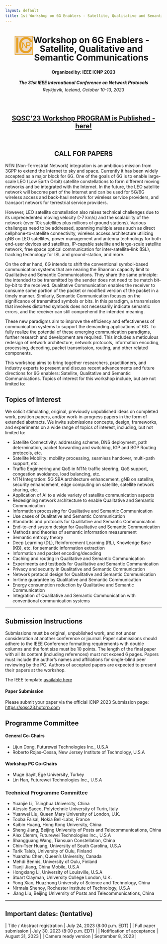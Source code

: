 ```yaml
---
layout: default
title: 1st Workshop on 6G Enablers - Satellite, Qualitative and Semantic Communications
---
```

<!-- <h1 style="text-align: center;">1st Workshop on New IP and Beyond</h1> -->

<div style="clear: both;">
  <div style="float: left; padding-left:30px">
    <img src="assets/img/icnp_logo.png" width='60' height='YYY' alt="">
  </div>
  <div>
    <h1 style="text-align: center; padding-right:40px; line-height:1em;">Workshop on 6G Enablers - Satellite, Qualitative and Semantic Communications </h1>
  </div>
</div>

<h4 style="text-align: center;line-height:2em;">Organized by: IEEE ICNP 2023</h4>
<h5 style="text-align: center; line-height:0em;">The 31st IEEE International Conference on Network Protocols</h5>
<h6 style="text-align: center;line-height:0em;">Reykjavik, Iceland, October 10-13, 2023</h6>

<div align="center">
<br>
<h2><a href="https://qualitativesemantic.wordpress.com/">SQSC'23 Workshop PROGRAM is Published - here!</a></h2>
<br>
</div>

<h2 style="text-align: center;">CALL FOR PAPERS</h2>

NTN (Non-Terrestrial Network) integration is an ambitious mission from 3GPP to extend the Internet to sky and space. Currently it has been widely accepted as a major block for 6G. One of the goals of 6G is to enable large-scale LEO (Low Earth Orbit) satellite constellations to form different moving networks and be integrated with the Internet. In the future, the LEO satellite network will become part of the Internet and can be used for 5G/6G wireless access and back-haul network for wireless service providers, and transport network for terrestrial service providers. 

However, LEO satellite constellation also raises technical challenges due to its unprecedented moving velocity (>7 km/s) and the scalability of the network (over 10k satellites plus millions of ground stations). Various challenges need to be addressed, spanning multiple areas such as direct cellphone-to-satellite connectivity, wireless access architecture utilizing gNB on LEO satellites, power management and antenna technology for both end-user devices and satellites, IP-capable satellite and large-scale satellite network, free space optical communication for inter-satellite-link (ISL), tracking technology for ISL and ground-station, and more.

On the other hand, 6G intends to shift the conventional symbol-based communication systems that are nearing the Shannon capacity limit to Qualitative and Semantic Communications. They share the same principle: the intended to be transmitted by the sender does not need to be match bit-by-bit to the received. Qualitative Communication enables the receiver to consume some portion of the packet or modified version of the packet in a timely manner. Similarly, Semantic Communication focuses on the significance of transmitted symbols or bits. In this paradigm, a transmission that involves distorted symbols does not necessarily indicate semantic errors, and the receiver can still comprehend the intended meaning. 

These new paradigms aim to improve the efficiency and effectiveness of communication systems to support the demanding applications of 6G. To fully realize the potential of these emerging communication paradigms, further research and development are required. This includes a meticulous redesign of network architecture, network protocols, information encoding, processing, decoding, packet transmission, routing, and other related components.

This workshop aims to bring together researchers, practitioners, and industry experts to present and discuss recent advancements and future directions for 6G enablers: Satellite, Qualitative and Semantic Communications. Topics of interest for this workshop include, but are not limited to:

## Topics of Interest

We solicit stimulating, original, previously unpublished ideas on completed work, position papers, and/or work-in-progress papers in the form of extended abstracts. We invite submissions concepts, design, frameworks, and experiments on a wide range of topics of interest, including, but not limited to:

- Satellite Connectivity: addressing scheme, DNS deployment, path determination, packet forwarding and switching, IGP and BGP Routing protocols, etc.
- Satellite Mobility: mobility processing, seamless handover, multi-path support, etc.
- Traffic Engineering and QoS in NTN: traffic steering, QoS support, congestion avoidance, load balancing, etc.
- NTN Integration: 5G SBA architecture enhancement, gNB on satellite, security enhancement, edge computing on satellite, satellite network sharing, etc.
- Application of AI to a wide variety of satellite communication aspects
- Redesigning network architecture to enable Qualitative and Semantic Communication
- Information processing for Qualitative and Semantic Communication
- Use cases of Qualitative and Semantic Communication 
- Standards and protocols for Qualitative and Semantic Communication
- End-to-end system design for Qualitative and Semantic Communication
- Methods and theories of semantic information measurement
- Semantic entropy theory
- Deep Learning (DL), Reinforcement Learning (RL), Knowledge Base (KB), etc. for semantic information extraction
- Information and packet encoding/decoding
- Caching and routing in Qualitative and Semantic Communication
- Experiments and testbeds for Qualitative and Semantic Communication
- Privacy and security in Qualitative and Semantic Communication
- Network protocol design for Qualitative and Semantic Communication 
- In-time guarantee by Qualitative and Semantic Communication
- Energy consumption reduction by Qualitative and Semantic Communication
- Integration of Qualitative and Semantic Communication with conventional communication systems

----

## Submission Instructions

Submissions must be original, unpublished work, and not under consideration at another conference or journal. Paper submissions should adhere to the IEEE Conference formatting requirements  with double columns and the font size must be 10 points. The length of the final paper with all its content (including references) must not exceed 6 pages. Papers must include the author’s names and affiliations for single-blind peer reviewing by the PC. Authors of accepted papers are expected to present their papers at the workshop.

The IEEE template [available here](https://www.ieee.org/conferences/publishing/templates.html)

#### Paper Submission

Please submit your paper via the official ICNP 2023 Submission page: https://sqsc23.hotcrp.com

## Programme Committee


#### General Co-Chairs

- Lijun Dong, Futurewei Technologies Inc., U.S.A
- Roberto Rojas-Cessa, New Jersey Institute of Technology, U.S.A

#### Workshop PC Co-Chairs

- Muge Sayit, Ege University, Turkey
- Lin Han, Futurewei Technologies Inc., U.S.A

### Technical Programme Committee

- Yuanjie Li, Tsinghua University, China
- Alessio Sacco, Polytechnic University of Turin, Italy
- Yuanwei Liu, Queen Mary University of London, U.K.
- Tooba Faisal, Nokia Bell-Labs, France
- Kaibin Huang, Hong Kong University, China
- Sheng Jiang, Beijing University of Posts and Telecommunications, China
- Alex Clemm, Futurewei Technologies Inc., U.S.A
- Shangguang Wang, Tiansuan Constellation, China
- Chin-Tser Huang, University of South Carolina, U.S.A
- Tarik Taleb, University of Oulu, Finland
- Yuanzhu Chen, Queen’s University, Canada
- Mehdi Bennis, University of Oulu, Finland
- Tianji Jiang, China Mobile, U.S.A
- Hongxiang Li, University of Louisville, U.S.A
- Stuart Clayman, University College London, U.K.
- Yong Xiao, Huazhong University of Science and Technology, China
- Nirmala Shenoy, Rochester Institute of Technology, U.S.A
- Jiang Liu, Beijing University of Posts and Telecommunications, China
---

## Important dates: (tentative)

| Title / Abstract registration	| July 24, 2023 (8:00 p.m. EDT) |
| Full paper submission	| July 30, 2023 (8:00 p.m. EDT) |
| Notification of acceptance |	August 31, 2023 |
| Camera ready version | 	September 8, 2023 |
